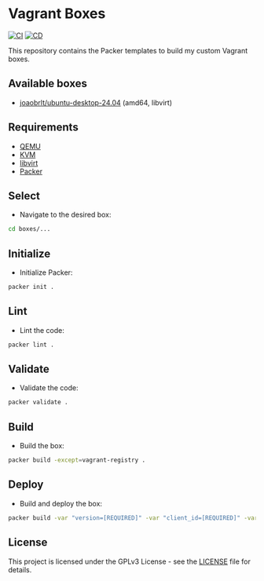 # Vagrant Boxes

[![CI][ci-badge-url]][ci-workflow-url]
[![CD][cd-badge-url]][cd-workflow-url]

This repository contains the Packer templates to build my custom Vagrant boxes.

## Available boxes

- [joaobrlt/ubuntu-desktop-24.04](https://portal.cloud.hashicorp.com/vagrant/discover/joaobrlt/ubuntu-desktop-24.04) (amd64, libvirt)

## Requirements

- [QEMU](https://www.qemu.org/)
- [KVM](https://linux-kvm.org/)
- [libvirt](https://libvirt.org/)
- [Packer](https://www.packer.io/)

## Select

- Navigate to the desired box:

```bash
cd boxes/...
```

## Initialize

- Initialize Packer:

```bash
packer init .
```

## Lint

- Lint the code:

```bash
packer lint .
```

## Validate

- Validate the code:

```bash
packer validate .
```

## Build

- Build the box:

```bash
packer build -except=vagrant-registry .
```

## Deploy

- Build and deploy the box:

```bash
packer build -var "version=[REQUIRED]" -var "client_id=[REQUIRED]" -var "client_secret=[REQUIRED]" .
```

## License

This project is licensed under the GPLv3 License - see the [LICENSE](LICENSE) file for details.

[ci-badge-url]: https://github.com/JoaoBrlt/vagrant-boxes/actions/workflows/ci.yml/badge.svg
[ci-workflow-url]: https://github.com/JoaoBrlt/vagrant-boxes/actions/workflows/ci.yml
[cd-badge-url]: https://github.com/JoaoBrlt/vagrant-boxes/actions/workflows/cd.yml/badge.svg
[cd-workflow-url]: https://github.com/JoaoBrlt/vagrant-boxes/actions/workflows/cd.yml